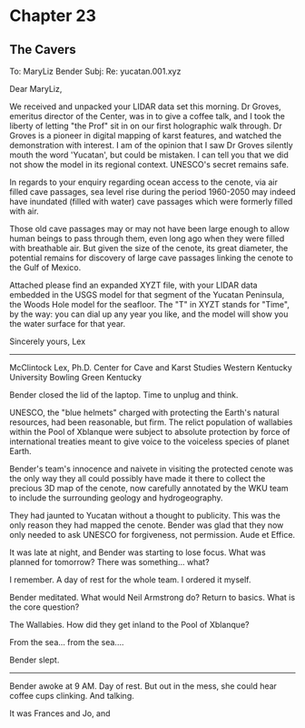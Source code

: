 # Chapter 23
## The Cavers

To: MaryLiz Bender 
Subj: Re: yucatan.001.xyz

Dear MaryLiz,

We received and unpacked your LIDAR data set this morning. Dr Groves, emeritus director of the Center, was in to give a coffee talk, and I took the liberty of letting "the Prof" sit in on our first holographic walk through. Dr Groves is a pioneer in digital mapping of karst features, and watched the demonstration with interest. I am of the opinion that I saw Dr Groves silently mouth the word 'Yucatan', but could be mistaken. I can tell you that we did not show the model in its regional context. UNESCO's secret remains safe.

In regards to your enquiry regarding ocean access to the cenote, via air filled cave passages, sea level rise during the period 1960-2050 may indeed have inundated (filled with water) cave passages which were formerly filled with air. 

Those old cave passages may or may not have been large enough to allow human beings to pass through them, even long ago when they were filled with breathable air. But given the size of the cenote, its great diameter, the potential remains for discovery of large cave passages linking the cenote to the Gulf of Mexico.

Attached please find an expanded XYZT file, with your LIDAR data embedded in the USGS model for that segment of the Yucatan Peninsula, the Woods Hole model for the seafloor. The "T" in XYZT stands for "Time", by the way: you can dial up any year you like, and the model will show you the water surface for that year.

Sincerely yours,
Lex

- - - -
McClintock Lex, Ph.D.
Center for Cave and Karst Studies
Western Kentucky University
Bowling Green Kentucky 

Bender closed the lid of the laptop. Time to unplug and think.

UNESCO, the "blue helmets" charged with protecting the Earth's natural resources, had been reasonable, but firm. The relict population of wallabies within the Pool of Xblanque were subject to absolute protection by force of international treaties meant to give voice to the voiceless species of planet Earth. 

Bender's team's innocence and naivete in visiting the protected cenote was the only way they all could possibly have made it there to collect the precious 3D map of the cenote, now carefully annotated by the WKU team to include the surrounding geology and hydrogeography.

They had jaunted to Yucatan without a thought to publicity. This was the only reason they had mapped the cenote. Bender was glad that they now only needed to ask UNESCO for forgiveness, not permission. Aude et Effice.

It was late at night, and Bender was starting to lose focus. What was planned for tomorrow? There was something... what?

I remember. A day of rest for the whole team. I ordered it myself. 

Bender meditated. What would Neil Armstrong do? Return to basics. What is the core question?

The Wallabies. How did they get inland to the Pool of Xblanque?

From the sea... from the sea....

Bender slept.

* * *

Bender awoke at 9 AM. Day of rest. But out in the mess, she could hear coffee cups clinking. And talking. 

It was Frances and Jo, and 

